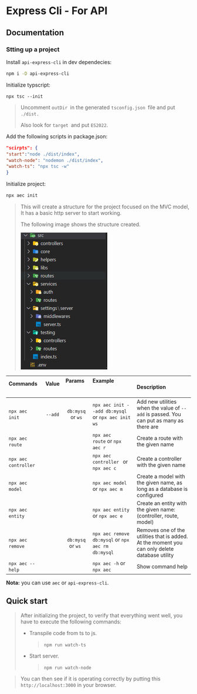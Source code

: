 # Express Cli - For API

## Documentation

### Stting up a project

Install `api-express-cli` in dev dependecies:

```bash
npm i -D api-express-cli
```

Initialize typscript:

```
npx tsc --init
```

> Uncomment `outDir `in the generated `tsconfig.json `file and put `./dist.`
>
> Also look for `target `and put `ES2022`.

Add the following scripts in package.json:

```json
"scirpts": {
"start":"node ./dist/index",
"watch-node": "nodemon ./dist/index",
"watch-ts": "npx tsc -w"
}
```

Initialize project:

```bash
npx aec init
```

> This will create a structure for the project focused on the MVC model,
> It has a basic http server to start working.
>
> The following image shows the structure created.
>
> ![1663281512795](image/README/1663281512795.png)

| Commands &nbsp; &nbsp; &nbsp; &nbsp; &nbsp; &nbsp; &nbsp; &nbsp; | Value &nbsp; &nbsp; &nbsp; | Params &nbsp; &nbsp; &nbsp;&nbsp; &nbsp; &nbsp; &nbsp; &nbsp; &nbsp;&nbsp; &nbsp; &nbsp; | Example &nbsp; &nbsp; &nbsp; &nbsp; &nbsp; &nbsp; &nbsp; &nbsp;&nbsp; &nbsp; &nbsp; &nbsp; &nbsp; &nbsp; &nbsp; &nbsp; &nbsp; &nbsp; &nbsp;&nbsp; &nbsp; &nbsp;&nbsp; &nbsp; &nbsp;&nbsp; &nbsp; &nbsp; &nbsp; &nbsp; &nbsp;&nbsp; &nbsp; &nbsp; | Description                                                                                    |
| :--------------------------------------------------------------- | :------------------------: | :--------------------------------------------------------------------------------------: | :----------------------------------------------------------------------------------------------------------------------------------------------------------------------------------------------------------------------------------------------- | :--------------------------------------------------------------------------------------------- |
| `npx aec init`                                                   |          `--add`           |                                    `db:mysq` or `ws`                                     | `npx aec init --add db:mysql` or `npx aec init ws`                                                                                                                                                                                               | Add new utilities when the value of `--add` is passed. You can put as many as there are        |
| `npx aec route`                                                  |                            |                                                                                          | `npx aec route` or `npx aec r `                                                                                                                                                                                                                  | Create a route with the given name                                                             |
| `npx aec controller `                                            |                            |                                                                                          | `npx aec controller ` or `npx aec c `                                                                                                                                                                                                            | Create a controller with the given name                                                        |
| `npx aec model`                                                  |                            |                                                                                          | `npx aec model ` or `npx aec m `                                                                                                                                                                                                                 | Create a model with the given name, as long as a database is configured                        |
| `npx aec entity`                                                 |                            |                                                                                          | `npx aec entity ` or `npx aec e `                                                                                                                                                                                                                | Create an entity with the given name: (controller, route, model)                               |
| `npx aec remove`                                                 |                            |                                    `db:mysq` or `ws `                                    | `npx aec remove db:mysql` or `npx aec rm db:mysql`                                                                                                                                                                                               | Removes one of the utilities that is added. At the moment you can only delete database utility |
| `npx aec --help`                                                 |                            |                                                                                          | `npx aec -h` or `npx aec`                                                                                                                                                                                                                        | Show command help                                                                              |

**Nota:** you can use `aec` or `api-express-cli`.

## Quick start

> After initializing the project, to verify that everything went well, you have to execute the following commands:
>
> - Transpile code from ts to js.
>   > `npm run watch-ts`
> - Start server.
>   > `npm run watch-node`

> You can then see if it is operating correctly by putting this `http://localhost:3000` in your browser.
